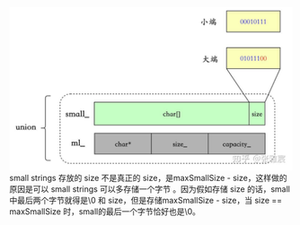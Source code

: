 <!--
 * @Author: your name
 * @Date: 2021-02-06 22:04:35
 * @LastEditTime: 2021-02-06 22:05:03
 * @LastEditors: Please set LastEditors
 * @Description: In User Settings Edit
 * @FilePath: /folly/learn/fdstring.md
-->

![](2021-02-06-22-05-35.png)
small strings 存放的 size 不是真正的 size，是maxSmallSize - size，这样做的原因是可以 small strings 可以多存储一个字节 。因为假如存储 size 的话，small中最后两个字节就得是\0 和 size，但是存储maxSmallSize - size，当 size == maxSmallSize 时，small的最后一个字节恰好也是\0。